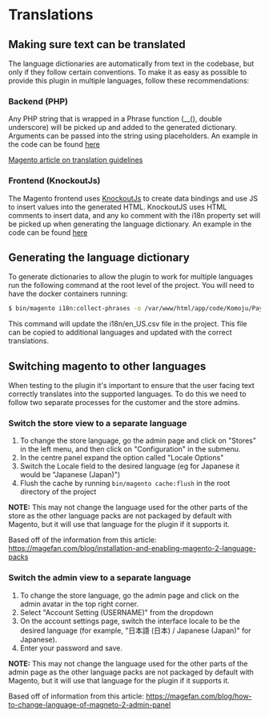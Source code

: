 # Translations

## Making sure text can be translated

The language dictionaries are automatically from text in the codebase, but only if they follow certain conventions. To make it as easy as possible to provide this plugin in multiple languages, follow these recommendations:

### Backend (PHP)

Any PHP string that is wrapped in a Phrase function (__(), double underscore) will be picked up and added to the generated dictionary. Arguments can be passed into the string using placeholders. An example in the code can be found [here](https://github.com/komoju/komoju-magento/blob/2087840774341cdd6aad441c4bebbe82b5133aa5/src/app/code/Komoju/Payments/Plugin/WebhookEventProcessor.php#L53)

[Magento article on translation guidelines](https://devdocs.magento.com/guides/v2.3/config-guide/cli/config-cli-subcommands-i18n.html#config-cli-subcommands-xlate-dict-trans)

### Frontend (KnockoutJs)

The Magento frontend uses [KnockoutJs](https://knockoutjs.com/) to create data bindings and use JS to insert values into the generated HTML. KnockoutJS uses HTML comments to insert data, and any ko comment with the i18n property set will be picked up when generating the language dictionary. An example in the code can be found [here](https://github.com/komoju/komoju-magento/blob/2087840774341cdd6aad441c4bebbe82b5133aa5/src/app/code/Komoju/Payments/view/frontend/web/template/payment/form.html#L31)

## Generating the language dictionary

To generate dictionaries to allow the plugin to work for multiple languages run the following command at the root level of the project. You will need to have the docker containers running:

```bash
$ bin/magento i18n:collect-phrases -o /var/www/html/app/code/Komoju/Payments/i18n/en_US.csv app/code/Komoju/Payments/
```

This command will update the i18n/en_US.csv file in the project. This file can be copied to additional languages and updated with the correct translations.

## Switching magento to other languages

When testing to the plugin it's important to ensure that the user facing text correctly translates into the supported languages. To do this we need to follow two separate processes for the customer and the store admins.

### Switch the store view to a separate language

1. To change the store language, go the admin page and click on "Stores" in the left menu, and then click on "Configuration" in the submenu.
2. In the centre panel expand the option called "Locale Options"
3. Switch the Locale field to the desired language (eg for Japanese it would be  "Japanese (Japan)")
4. Flush the cache by running `bin/magento cache:flush` in the root directory of the project

**NOTE:** This may not change the language used for the other parts of the store as the other language packs are not packaged by default with Magento, but it will use that language for the plugin if it supports it.

Based off of the information from this article: https://magefan.com/blog/installation-and-enabling-magento-2-language-packs

### Switch the admin view to a separate language

1. To change the store language, go the admin page and click on the admin avatar in the top right corner.
2. Select "Account Setting (USERNAME)" from the dropdown
3. On the account settings page, switch the interface locale to be the desired language (for example, "日本語 (日本) / Japanese (Japan)" for Japanese).
4. Enter your password and save.

**NOTE:** This may not change the language used for the other parts of the admin page as the other language packs are not packaged by default with Magento, but it will use that language for the plugin if it supports it.

Based off of information from this article: https://magefan.com/blog/how-to-change-language-of-magneto-2-admin-panel
